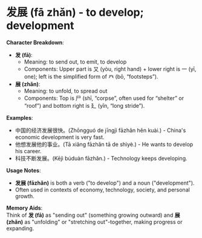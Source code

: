 # **发展 (fā zhǎn) - to develop; development**

**Character Breakdown**:  
- **发 (fā)**:
  - Meaning: to send out, to emit, to develop
  - Components: Upper part is 又 (yòu, right hand) + lower right is 一 (yī, one); left is the simplified form of 癶 (bō, “footsteps”).  
- **展 (zhǎn)**:
  - Meaning: to unfold, to spread out
  - Components: Top is 尸 (shī, “corpse”, often used for “shelter” or “roof”) and bottom right is 廴 (yǐn, “long stride”).

**Examples**:  
- 中国的经济发展很快。(Zhōngguó de jīngjì fāzhǎn hěn kuài.) - China's economic development is very fast.  
- 他想发展他的事业。(Tā xiǎng fāzhǎn tā de shìyè.) - He wants to develop his career.  
- 科技不断发展。(Kējì búduàn fāzhǎn.) - Technology keeps developing.

**Usage Notes**:  
- **发展 (fāzhǎn)** is both a verb ("to develop") and a noun ("development").  
- Often used in contexts of economy, technology, society, and personal growth.

**Memory Aids**:  
Think of **发 (fā)** as "sending out" (something growing outward) and **展 (zhǎn)** as "unfolding" or "stretching out"-together, making progress or expanding.